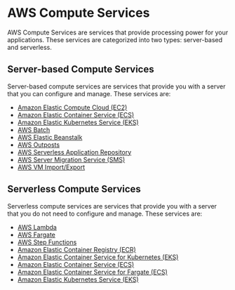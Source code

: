 # AWS Compute Services

AWS Compute Services are services that provide processing power for your applications. These services are categorized into two types: server-based and serverless.

## Server-based Compute Services

Server-based compute services are services that provide you with a server that you can configure and manage. These services are:

- [Amazon Elastic Compute Cloud (EC2)](aws-ec2.md)
- [Amazon Elastic Container Service (ECS)](aws-ecs.md)
- [Amazon Elastic Kubernetes Service (EKS)](aws-eks.md)
- [AWS Batch](aws-batch.md)
- [AWS Elastic Beanstalk](aws-elastic-beanstalk.md)
- [AWS Outposts](aws-outposts.md)
- [AWS Serverless Application Repository](aws-serverless-application-repository.md)
- [AWS Server Migration Service (SMS)](aws-server-migration-service.md)
- [AWS VM Import/Export](aws-vm-import-export.md)

## Serverless Compute Services

Serverless compute services are services that provide you with a server that you do not need to configure and manage. These services are:

- [AWS Lambda](aws-lambda.md)
- [AWS Fargate](aws-fargate.md)
- [AWS Step Functions](aws-step-functions.md)
- [Amazon Elastic Container Registry (ECR)](aws-ecr.md)
- [Amazon Elastic Container Service for Kubernetes (EKS)](aws-eks.md)
- [Amazon Elastic Container Service (ECS)](aws-ecs.md#ecs)
- [Amazon Elastic Container Service for Fargate (ECS)](aws-ecs.md#fargate)
- [Amazon Elastic Kubernetes Service (EKS)](aws-eks.md)

